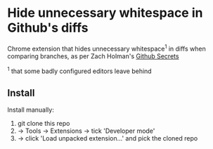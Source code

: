 # Hide unnecessary whitespace in Github's diffs

Chrome extension that hides unnecessary whitespace<sup>1</sup> in
diffs when comparing branches, as per Zach Holman's
[Github Secrets](https://github.com/blog/967-github-secrets)

<sup>1</sup> that some badly configured editors leave behind

## Install

Install manually:

1. git clone this repo
1. → Tools →  Extensions → tick 'Developer mode'
1. → click 'Load unpacked extension...' and pick the cloned repo
